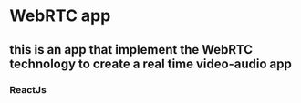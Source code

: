 #  WebRTC app

## this is an app that implement the WebRTC technology to create a real time video-audio app

### ReactJs